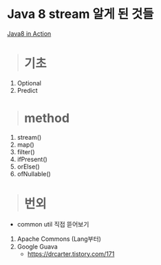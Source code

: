 # Java 8 stream 알게 된 것들

[Java8 in Action](https://yangbongsoo.gitbook.io/study/java8-in-action/part2_functional_data_processing)

># 기초
1. Optional<T>
1. Predict

># method
1. stream()
1. map()
1. filter()
1. ifPresent()
1. orElse()
1. ofNullable()

># 번외
- common util 직접 뜯어보기
1. Apache Commons (Lang부터)
1. Google Guava
    - https://drcarter.tistory.com/171
